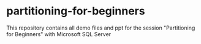 # partitioning-for-beginners
This repository contains all demo files and ppt for the session "Partitioning for Beginners" with Microsoft SQL Server
